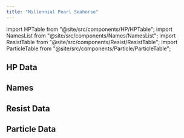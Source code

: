 ```yaml
---
title: "Millennial Pearl Seahorse"
---
```


import HPTable from "@site/src/components/HP/HPTable";
import NamesList from "@site/src/components/Names/NamesList";
import ResistTable from "@site/src/components/Resist/ResistTable";
import ParticleTable from "@site/src/components/Particle/ParticleTable";

## HP Data

<HPTable item_key="millennialpearlseahorse" data_src="enemy" />

## Names

<NamesList item_key="millennialpearlseahorse" data_src="enemy" />

## Resist Data

<ResistTable item_key="millennialpearlseahorse" data_src="enemy" />

## Particle Data

<ParticleTable item_key="millennialpearlseahorse" data_src="enemy" />